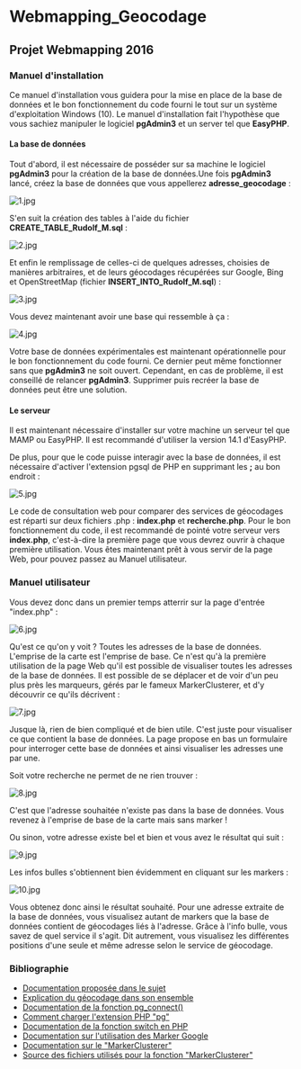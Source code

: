 # Webmapping_Geocodage
## Projet Webmapping 2016
### Manuel d'installation
Ce manuel d'installation vous guidera pour la mise en place de la base de données et le bon fonctionnement du code fourni le tout sur un système d'exploitation Windows (10). Le manuel d'installation fait l'hypothèse que vous sachiez manipuler le logiciel **pgAdmin3** et un server tel que **EasyPHP**.

#### La base de données
Tout d'abord, il est nécessaire de posséder sur sa machine le logiciel **pgAdmin3** pour la création de la base de données.Une fois **pgAdmin3** lancé, créez la base de données que vous appellerez **adresse_geocodage** :

![1.jpg](img/1.jpg)

S'en suit la création des tables à l'aide du fichier **CREATE_TABLE_Rudolf_M.sql** :

![2.jpg](img/2.jpg)

Et enfin le remplissage de celles-ci de quelques adresses, choisies de manières arbitraires, et de leurs géocodages récupérées sur Google, Bing et OpenStreetMap (fichier **INSERT_INTO_Rudolf_M.sql**) :

![3.jpg](img/3.jpg)

Vous devez maintenant avoir une base qui ressemble à ça :

![4.jpg](img/4.jpg)

Votre base de données expérimentales est maintenant opérationnelle pour le bon fonctionnement du code fourni. Ce dernier peut même fonctionner sans que **pgAdmin3** ne soit ouvert. Cependant, en cas de problème, il est conseillé de relancer **pgAdmin3**. Supprimer puis recréer la base de données peut être une solution.

#### Le serveur

Il est maintenant nécessaire d'installer sur votre machine un serveur tel que MAMP ou EasyPHP. Il est recommandé d'utiliser la version 14.1 d'EasyPHP.

De plus, pour que le code puisse interagir avec la base de données, il est nécessaire d'activer l'extension pgsql de PHP en supprimant les **;** au bon endroit :

![5.jpg](img/5.jpg)

Le code de consultation web pour comparer des services de géocodages est réparti sur deux fichiers .php : **index.php** et **recherche.php**. Pour le bon fonctionnement du code, il est recommandé de pointé votre serveur vers **index.php**, c'est-à-dire la première page que vous devrez ouvrir à chaque première utilisation.
Vous êtes maintenant prêt à vous servir de la page Web, pour pouvez passez au Manuel utilisateur.

### Manuel utilisateur

Vous devez donc dans un premier temps atterrir sur la page d'entrée "index.php" :

![6.jpg](img/6.jpg)

Qu'est ce qu'on y voit ? Toutes les adresses de la base de données. L'emprise de la carte est l'emprise de base. Ce n'est qu'à la première utilisation de la page Web qu'il est possible de visualiser toutes les adresses de la base de données.
Il est possible de se déplacer et de voir d'un peu plus près les marqueurs, gérés par le fameux MarkerClusterer, et d'y découvrir ce qu'ils décrivent :

![7.jpg](img/7.jpg)

Jusque là, rien de bien compliqué et de bien utile. C'est juste pour visualiser ce que contient la base de données.
La page propose en bas un formulaire pour interroger cette base de données et ainsi visualiser les adresses une par une.

Soit votre recherche ne permet de ne rien trouver :

![8.jpg](img/8.jpg)

C'est que l'adresse souhaitée n'existe pas dans la base de données. Vous revenez à l'emprise de base de la carte mais sans marker !

Ou sinon, votre adresse existe bel et bien et vous avez le résultat qui suit :

![9.jpg](img/9.jpg)

Les infos bulles s'obtiennent bien évidemment en cliquant sur les markers :

![10.jpg](img/10.jpg)

Vous obtenez donc ainsi le résultat souhaité. Pour une adresse extraite de la base de données, vous visualisez autant de markers que la base de données contient de géocodages liés à l'adresse. Grâce à l'info bulle, vous savez de quel service il s'agit.
Dit autrement, vous visualisez les différentes positions d'une seule et même adresse selon le service de géocodage.

### Bibliographie

* [Documentation proposée dans le sujet](https://code.google.com/intl/en/apis/maps/documentation/geocoding/)
* [Explication du géocodage dans son ensemble](https://developers.google.com/maps/documentation/geocoding/intro)
* [Documentation de la fonction pg_connect()](http://php.net/manual/fr/function.pg-connect.php)
* [Comment charger l'extension PHP "pg"](http://stackoverflow.com/questions/7438059/fatal-error-call-to-undefined-function-pg-connect)
* [Documentation de la fonction switch en PHP](http://php.net/manual/fr/control-structures.switch.php)
* [Documentation sur l'utilisation des Marker Google](http://netmacom.fr/blog/webdesign/personnaliser-les-marqueurs-google-maps.html)
* [Documentation sur le "MarkerClusterer"](https://developers.google.com/maps/articles/toomanymarkers%23markerclusterer)
* [Source des fichiers utilisés pour la fonction "MarkerClusterer"](https://github.com/googlemaps/js-marker-clusterer)
